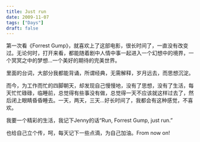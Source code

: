 ```yaml
---
title: Just run
date: 2009-11-07
tags: ["Days"]
draft: false
---
```


第一次看《Forrest Gump》，就喜欢上了这部电影，很长时间了，一直没有改变过。无论何时，打开来看，都能随着剧中人情中事一起进入一个幻想中的境界，一个冥冥之中的梦想...一个美好的期待的完美世界。

里面的台词，大部分我都能背诵，所谓经典，无需解释，岁月远去，而思想沉淀。

而今，为工作而忙的四脚朝天，却发现自己慢慢地，没有了思想，没有了生活，每天忙忙碌碌，临睡前，总觉得有些事没有做，总觉得一天不应该就这样过去了，然后闭上眼睛昏昏睡去。一天，两天，三天...好长时间了，我都会有这种感觉，不喜欢。

我要一个精彩的生活，我记下Jenny的话“Run, Forrest Gump, just run.”

也给自己立个传，呵，每天记下一些点滴，为自己加油。From now on!